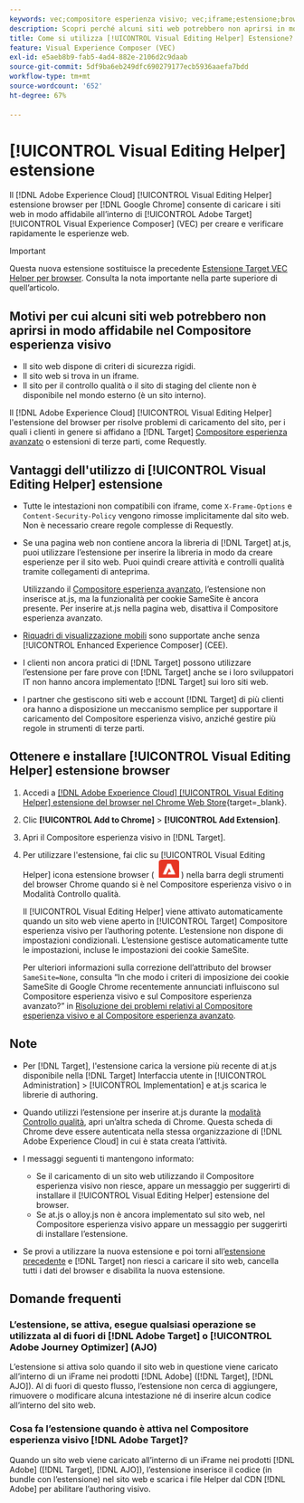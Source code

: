 ```yaml
---
keywords: vec;compositore esperienza visivo; vec;iframe;estensione;browser;faq
description: Scopri perché alcuni siti web potrebbero non aprirsi in modo affidabile nel [!UICONTROL Visual Experience Composer] (VEC). Il [!UICONTROL Visual Editing Helper] l’estensione del browser consente di caricare i siti web in modo affidabile all’interno del Compositore esperienza visivo.
title: Come si utilizza [!UICONTROL Visual Editing Helper] Estensione?
feature: Visual Experience Composer (VEC)
exl-id: e5aeb8b9-fab5-4ad4-882e-2106d2c9daab
source-git-commit: 5df9ba6eb249dfc690279177ecb5936aaefa7bdd
workflow-type: tm+mt
source-wordcount: '652'
ht-degree: 67%

---
```


# [!UICONTROL Visual Editing Helper] estensione

Il [!DNL Adobe Experience Cloud] [!UICONTROL Visual Editing Helper] estensione browser per [!DNL Google Chrome] consente di caricare i siti web in modo affidabile all’interno di [!UICONTROL Adobe Target] [!UICONTROL Visual Experience Composer] (VEC) per creare e verificare rapidamente le esperienze web.

>[!IMPORTANT]
>
>Questa nuova estensione sostituisce la precedente [Estensione Target VEC Helper per browser](/help/main/c-experiences/c-visual-experience-composer/r-troubleshoot-composer/vec-helper-browser-extension.md). Consulta la nota importante nella parte superiore di quell’articolo.

## Motivi per cui alcuni siti web potrebbero non aprirsi in modo affidabile nel Compositore esperienza visivo

* Il sito web dispone di criteri di sicurezza rigidi.
* Il sito web si trova in un iframe.
* Il sito per il controllo qualità o il sito di staging del cliente non è disponibile nel mondo esterno (è un sito interno).

Il [!DNL Adobe Experience Cloud] [!UICONTROL Visual Editing Helper] l&#39;estensione del browser per risolve problemi di caricamento del sito, per i quali i clienti in genere si affidano a [!DNL Target] [Compositore esperienza avanzato](/help/main/administrating-target/visual-experience-composer-set-up.md#eec) o estensioni di terze parti, come Requestly.

## Vantaggi dell&#39;utilizzo di [!UICONTROL Visual Editing Helper] estensione

* Tutte le intestazioni non compatibili con iframe, come `X-Frame-Options` e `Content-Security-Policy` vengono rimosse implicitamente dal sito web. Non è necessario creare regole complesse di Requestly.
* Se una pagina web non contiene ancora la libreria di [!DNL Target] at.js, puoi utilizzare l’estensione per inserire la libreria in modo da creare esperienze per il sito web. Puoi quindi creare attività e controlli qualità tramite collegamenti di anteprima.

  Utilizzando il [Compositore esperienza avanzato](/help/main/administrating-target/visual-experience-composer-set-up.md#eec), l’estensione non inserisce at.js, ma la funzionalità per cookie SameSite è ancora presente. Per inserire at.js nella pagina web, disattiva il Compositore esperienza avanzato.

* [Riquadri di visualizzazione mobili](/help/main/c-experiences/c-visual-experience-composer/mobile-viewports.md) sono supportate anche senza [!UICONTROL Enhanced Experience Composer] (CEE).
* I clienti non ancora pratici di [!DNL Target] possono utilizzare l’estensione per fare prove con [!DNL Target] anche se i loro sviluppatori IT non hanno ancora implementato [!DNL Target] sui loro siti web.
* I partner che gestiscono siti web e account [!DNL Target] di più clienti ora hanno a disposizione un meccanismo semplice per supportare il caricamento del Compositore esperienza visivo, anziché gestire più regole in strumenti di terze parti.

## Ottenere e installare [!UICONTROL Visual Editing Helper] estensione browser

1. Accedi a [[!DNL Adobe Experience Cloud] [!UICONTROL Visual Editing Helper] estensione del browser nel Chrome Web Store](https://chrome.google.com/webstore/detail/adobe-experience-cloud-vi/kgmjjkfjacffaebgpkpcllakjifppnca){target=_blank}.
1. Clic **[!UICONTROL Add to Chrome]** > **[!UICONTROL Add Extension]**.
1. Apri il Compositore esperienza visivo in [!DNL Target].
1. Per utilizzare l&#39;estensione, fai clic su [!UICONTROL Visual Editing Helper] icona estensione browser ( ![Icona dell’estensione per editing video](/help/main/c-experiences/c-visual-experience-composer/r-troubleshoot-composer/assets/visual-editing-helper.png) ) nella barra degli strumenti del browser Chrome quando si è nel Compositore esperienza visivo o in Modalità Controllo qualità.

   Il [!UICONTROL Visual Editing Helper] viene attivato automaticamente quando un sito web viene aperto in [!UICONTROL Target] Compositore esperienza visivo per l’authoring potente. L’estensione non dispone di impostazioni condizionali. L’estensione gestisce automaticamente tutte le impostazioni, incluse le impostazioni dei cookie SameSite.

   Per ulteriori informazioni sulla correzione dell’attributo del browser `SameSite=None`, consulta “In che modo i criteri di imposizione dei cookie SameSite di Google Chrome recentemente annunciati influiscono sul Compositore esperienza visivo e sul Compositore esperienza avanzato?” in [Risoluzione dei problemi relativi al Compositore esperienza visivo e al Compositore esperienza avanzato](/help/main/c-experiences/c-visual-experience-composer/r-troubleshoot-composer/issues-related-to-the-visual-experience-composer-vec-and-enhanced-experience-composer-eec.md).

## Note

* Per [!DNL Target], l&#39;estensione carica la versione più recente di at.js disponibile nella [!DNL Target] Interfaccia utente in [!UICONTROL Administration] > [!UICONTROL Implementation] e at.js scarica le librerie di authoring.
* Quando utilizzi l’estensione per inserire at.js durante la [modalità Controllo qualità](/help/main/c-activities/c-activity-qa/activity-qa.md), apri un’altra scheda di Chrome. Questa scheda di Chrome deve essere autenticata nella stessa organizzazione di [!DNL Adobe Experience Cloud] in cui è stata creata l’attività.
* I messaggi seguenti ti mantengono informato:

   * Se il caricamento di un sito web utilizzando il Compositore esperienza visivo non riesce, appare un messaggio per suggerirti di installare il [!UICONTROL Visual Editing Helper] estensione del browser.
   * Se at.js o alloy.js non è ancora implementato sul sito web, nel Compositore esperienza visivo appare un messaggio per suggerirti di installare l’estensione.
* Se provi a utilizzare la nuova estensione e poi torni all’[estensione precedente](/help/main/c-experiences/c-visual-experience-composer/r-troubleshoot-composer/vec-helper-browser-extension.md) e [!DNL Target] non riesci a caricare il sito web, cancella tutti i dati del browser e disabilita la nuova estensione.

## Domande frequenti

### L’estensione, se attiva, esegue qualsiasi operazione se utilizzata al di fuori di [!DNL Adobe Target] o [!UICONTROL Adobe Journey Optimizer] (AJO)

L’estensione si attiva solo quando il sito web in questione viene caricato all’interno di un iFrame nei prodotti [!DNL Adobe] ([!DNL Target], [!DNL AJO]). Al di fuori di questo flusso, l’estensione non cerca di aggiungere, rimuovere o modificare alcuna intestazione né di inserire alcun codice all’interno del sito web.

### Cosa fa l’estensione quando è attiva nel Compositore esperienza visivo [!DNL Adobe Target]?

Quando un sito web viene caricato all’interno di un iFrame nei prodotti [!DNL Adobe] ([!DNL Target], [!DNL AJO]), l’estensione inserisce il codice (in bundle con l’estensione) nel sito web e scarica i file Helper dal CDN [!DNL Adobe] per abilitare l’authoring visivo.
